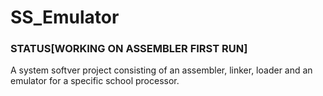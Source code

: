 # SS_Emulator
### STATUS[WORKING ON ASSEMBLER FIRST RUN]

A system softver project consisting of an assembler, linker, loader and an emulator for a specific school processor.
